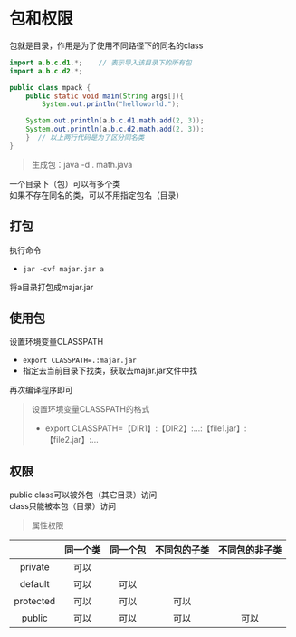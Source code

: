 # **包和权限**
包就是目录，作用是为了使用不同路径下的同名的class
```java
import a.b.c.d1.*;    // 表示导入该目录下的所有包
import a.b.c.d2.*;

public class mpack {
    public static void main(String args[]){
        System.out.println("helloworld.");

	System.out.println(a.b.c.d1.math.add(2, 3));
	System.out.println(a.b.c.d2.math.add(2, 3));
    }  // 以上两行代码是为了区分同名类
}

```

> 生成包：java -d . math.java  

一个目录下（包）可以有多个类  
如果不存在同名的类，可以不用指定包名（目录）


## **打包**
执行命令  
- `jar -cvf majar.jar a`   
      
将a目录打包成majar.jar


## **使用包**
设置环境变量CLASSPATH
- `export CLASSPATH=.:majar.jar`   
- 指定去当前目录下找类，获取去majar.jar文件中找    

再次编译程序即可 

> 设置环境变量CLASSPATH的格式
> - export CLASSPATH=【DIR1】:【DIR2】:...:【file1.jar】:【file2.jar】:...


## **权限**
public class可以被外包（其它目录）访问  
class只能被本包（目录）访问 

> 属性权限

|          | 同一个类 | 同一个包 | 不同包的子类 | 不同包的非子类 |   
| :---:    |  :---:  |  :---:  | :---:     | :---:     |  
| private   | 可以     |         |             |         | 
| default    | 可以     | 可以    |             |         |  
| protected  | 可以     | 可以    | 可以         |           | 
| public   | 可以|可以|可以|可以|
